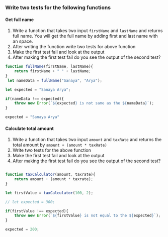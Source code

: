 ### Write two tests for the following functions

#### Get full name

1. Write a function that takes two input `firstName` and `lastName` and returns full name. You will get the full name by adding first and last name with an space.
2. After writing the function write two tests for above function
3. Make the first test fail and look at the output
4. After making the first test fail do you see the output of the second test?

```js
function fullName(firstName, lastName){
    return firstName + " " + lastName;
}
 let nameData = fullName("Sanaya", "Arya");

let expected = "Sanaya Arya";

if(nameData !== expected){
    throw new Error(`${expected} is not same as the ${nameData}`);
}

expected = "Sanaya Arya"
```

#### Calculate total amount

1. Write a function that takes two input `amount` and `taxRate` and returns the total amount by `amount + (amount * taxRate) `
2. Write two tests for the above function
3. Make the first test fail and look at the output
4. After making the first test fail do you see the output of the second test?

```js

function taxCalculator(amount, taxrate){
    return amount + (amount * taxrate);
}

let firstValue = taxCalculator(100, 2);

// let expected = 300;

if(firstValue !== expected){
    throw new Error(`${firstValue} is not equal to the ${expected}`);
}

expected = 200;

```